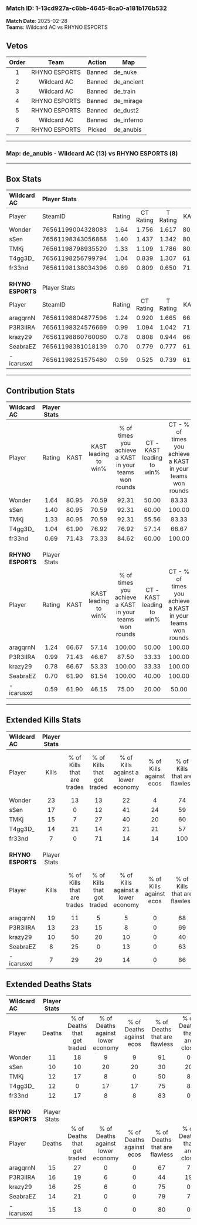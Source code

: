 ### Match ID: 1-13cd927a-c6bb-4645-8ca0-a181b176b532  
**Match Date**: 2025-02-28  
**Teams**: Wildcard AC vs RHYNO ESPORTS  

## Vetos  

| Order | Team | Action | Map |
| :---: | :--: | :----: | --- |
| 1 | RHYNO ESPORTS | Banned | de_nuke |
| 2 | Wildcard AC | Banned | de_ancient |
| 3 | Wildcard AC | Banned | de_train |
| 4 | RHYNO ESPORTS | Banned | de_mirage |
| 5 | RHYNO ESPORTS | Banned | de_dust2 |
| 6 | Wildcard AC | Banned | de_inferno |
| 7 | RHYNO ESPORTS | Picked | de_anubis |

---  

### **Map**: de_anubis - Wildcard AC (13) vs RHYNO ESPORTS (8)  
---  

## Box Stats  

| **Wildcard AC**   | Player Stats      |        |           |          |       |       |       |         |        |      |     |
| :- | :- | :-: | :-: | :-: | :-: | :-: | :-: | :-: | :-: | :-: | :-: |
| Player            | SteamID           | Rating | CT Rating | T Rating | KAST  |  ADR  | Kills | Assists | Deaths | K/D  | HS% |
| Wonder            | 76561199004328083 |  1.64  |   1.756   |  1.617   | 80.95 | 98.1  |  23   |    2    |   11   | 2.09 | 65  |
| sSen              | 76561198343056868 |  1.40  |   1.437   |  1.342   | 80.95 | 86.9  |  17   |    4    |   10   | 1.70 | 52  |
| TMKj              | 76561198798935520 |  1.33  |   1.109   |  1.786   | 80.95 | 101.7 |  15   |    9    |   12   | 1.25 | 73  |
| T4gg3D_           | 76561198256799794 |  1.04  |   0.839   |  1.307   | 61.90 | 75.9  |  14   |    2    |   12   | 1.17 | 57  |
| fr33nd            | 76561198138034396 |  0.69  |   0.809   |  0.650   | 71.43 | 34.1  |   7   |    3    |   12   | 0.58 | 28  |
|                   |                   |        |           |          |       |       |       |         |        |      |     |
|                   |                   |        |           |          |       |       |       |         |        |      |     |
|                   |                   |        |           |          |       |       |       |         |        |      |     |
| **RHYNO ESPORTS** | Player Stats      |        |           |          |       |       |       |         |        |      |     |
| Player            | SteamID           | Rating | CT Rating | T Rating | KAST  |  ADR  | Kills | Assists | Deaths | K/D  | HS% |
| aragqrnN          | 76561198804877596 |  1.24  |   0.920   |  1.665   | 66.67 | 87.6  |  19   |    3    |   15   | 1.27 | 52  |
| P3R3IIRA          | 76561198324576669 |  0.99  |   1.094   |  1.042   | 71.43 | 82.6  |  13   |    2    |   16   | 0.81 | 38  |
| krazy29           | 76561198860760060 |  0.78  |   0.808   |  0.944   | 66.67 | 61.8  |  10   |    5    |   16   | 0.63 | 40  |
| SeabraEZ          | 76561198381018139 |  0.70  |   0.779   |  0.777   | 61.90 | 59.1  |   8   |    5    |   14   | 0.57 | 37  |
| -icarusxd         | 76561198251575480 |  0.59  |   0.525   |  0.739   | 61.90 | 47.7  |   7   |    4    |   15   | 0.47 | 71  |
---  

## Contribution Stats  

| **Wildcard AC**   | Player Stats |       |                      |                                                        |                           |                                                             |                          |                                                            |
| :- | :-: | :-: | :-: | :-: | :-: | :-: | :-: | :-: |
| Player            |    Rating    | KAST  | KAST leading to win% | % of times you achieve a KAST in your teams won rounds | CT - KAST leading to win% | CT - % of times you achieve a KAST in your teams won rounds | T - KAST leading to win% | T - % of times you achieve a KAST in your teams won rounds |
| Wonder            |     1.64     | 80.95 |        70.59         |                         92.31                          |           50.00           |                            83.33                            |          100.00          |                           100.00                           |
| sSen              |     1.40     | 80.95 |        70.59         |                         92.31                          |           60.00           |                           100.00                            |          85.71           |                           85.71                            |
| TMKj              |     1.33     | 80.95 |        70.59         |                         92.31                          |           55.56           |                            83.33                            |          87.50           |                           100.00                           |
| T4gg3D_           |     1.04     | 61.90 |        76.92         |                         76.92                          |           57.14           |                            66.67                            |          100.00          |                           85.71                            |
| fr33nd            |     0.69     | 71.43 |        73.33         |                         84.62                          |           60.00           |                           100.00                            |          100.00          |                           71.43                            |
|                   |              |       |                      |                                                        |                           |                                                             |                          |                                                            |
|                   |              |       |                      |                                                        |                           |                                                             |                          |                                                            |
|                   |              |       |                      |                                                        |                           |                                                             |                          |                                                            |
| **RHYNO ESPORTS** | Player Stats |       |                      |                                                        |                           |                                                             |                          |                                                            |
| Player            |    Rating    | KAST  | KAST leading to win% | % of times you achieve a KAST in your teams won rounds | CT - KAST leading to win% | CT - % of times you achieve a KAST in your teams won rounds | T - KAST leading to win% | T - % of times you achieve a KAST in your teams won rounds |
| aragqrnN          |     1.24     | 66.67 |        57.14         |                         100.00                         |           50.00           |                           100.00                            |          60.00           |                           100.00                           |
| P3R3IIRA          |     0.99     | 71.43 |        46.67         |                         87.50                          |           33.33           |                           100.00                            |          55.56           |                           83.33                            |
| krazy29           |     0.78     | 66.67 |        53.33         |                         100.00                         |           33.33           |                           100.00                            |          66.67           |                           100.00                           |
| SeabraEZ          |     0.70     | 61.90 |        61.54         |                         100.00                         |           40.00           |                           100.00                            |          75.00           |                           100.00                           |
| -icarusxd         |     0.59     | 61.90 |        46.15         |                         75.00                          |           20.00           |                            50.00                            |          62.50           |                           83.33                            |
---  

## Extended Kills Stats  

| **Wildcard AC**   | Player Stats |                            |                            |                                    |                         |                              |                                 |                                       |                    |           |
| :- | :-: | :-: | :-: | :-: | :-: | :-: | :-: | :-: | :-: | :-: |
| Player            |    Kills     | % of Kills that are trades | % of Kills that got traded | % of Kills against a lower economy | % of Kills against ecos | % of Kills that are flawless | % of Kills that are close duels | % of Kills that are assisted by flash | Pistol Round Kills | AWP Kills |
| Wonder            |      23      |             13             |             13             |                 22                 |            4            |              74              |                4                |                   9                   |         0          |     3     |
| sSen              |      17      |             0              |             12             |                 41                 |           24            |              59              |               24                |                   0                   |         0          |     3     |
| TMKj              |      15      |             7              |             27             |                 40                 |           20            |              60              |                0                |                   7                   |         0          |     0     |
| T4gg3D_           |      14      |             21             |             14             |                 21                 |           21            |              57              |                0                |                   0                   |         0          |     2     |
| fr33nd            |      7       |             0              |             71             |                 14                 |           14            |             100              |                0                |                  14                   |         4          |     2     |
|                   |              |                            |                            |                                    |                         |                              |                                 |                                       |                    |           |
|                   |              |                            |                            |                                    |                         |                              |                                 |                                       |                    |           |
|                   |              |                            |                            |                                    |                         |                              |                                 |                                       |                    |           |
| **RHYNO ESPORTS** | Player Stats |                            |                            |                                    |                         |                              |                                 |                                       |                    |           |
| Player            |    Kills     | % of Kills that are trades | % of Kills that got traded | % of Kills against a lower economy | % of Kills against ecos | % of Kills that are flawless | % of Kills that are close duels | % of Kills that are assisted by flash | Pistol Round Kills | AWP Kills |
| aragqrnN          |      19      |             11             |             5              |                 5                  |            0            |              68              |                5                |                   0                   |         0          |     5     |
| P3R3IIRA          |      13      |             23             |             15             |                 8                  |            0            |              69              |                0                |                   8                   |         0          |     1     |
| krazy29           |      10      |             50             |             20             |                 10                 |            0            |              40              |               10                |                   0                   |         5          |     1     |
| SeabraEZ          |      8       |             25             |             0              |                 13                 |            0            |              63              |               25                |                  13                   |         0          |     0     |
| -icarusxd         |      7       |             29             |             29             |                 14                 |            0            |              86              |                0                |                   0                   |         0          |     1     |
## Extended Deaths Stats  

| **Wildcard AC**   | Player Stats |                             |                                   |                          |                               |                            |                           |               |
| :- | :-: | :-: | :-: | :-: | :-: | :-: | :-: | :-: |
| Player            |    Deaths    | % of Deaths that get traded | % of Deaths against lower economy | % of Deaths against ecos | % of Deaths that are flawless | % of Deaths that are close | % of Deaths while blinded | Deaths to AWP |
| Wonder            |      11      |             18              |                 9                 |            9             |              91               |             0              |             0             |       0       |
| sSen              |      10      |             10              |                20                 |            20            |              30               |             20             |            10             |       1       |
| TMKj              |      12      |             17              |                 8                 |            0             |              50               |             8              |             0             |       2       |
| T4gg3D_           |      12      |              0              |                17                 |            17            |              75               |             8              |             0             |       1       |
| fr33nd            |      12      |             17              |                 8                 |            8             |              83               |             0              |             8             |       1       |
|                   |              |                             |                                   |                          |                               |                            |                           |               |
|                   |              |                             |                                   |                          |                               |                            |                           |               |
|                   |              |                             |                                   |                          |                               |                            |                           |               |
| **RHYNO ESPORTS** | Player Stats |                             |                                   |                          |                               |                            |                           |               |
| Player            |    Deaths    | % of Deaths that get traded | % of Deaths against lower economy | % of Deaths against ecos | % of Deaths that are flawless | % of Deaths that are close | % of Deaths while blinded | Deaths to AWP |
| aragqrnN          |      15      |             27              |                 0                 |            0             |              67               |             7              |             7             |       2       |
| P3R3IIRA          |      16      |             19              |                 6                 |            0             |              44               |             19             |             0             |       0       |
| krazy29           |      16      |             25              |                 6                 |            0             |              75               |             0              |            13             |       1       |
| SeabraEZ          |      14      |             21              |                 0                 |            0             |              79               |             7              |             7             |       1       |
| -icarusxd         |      15      |             13              |                 0                 |            0             |              80               |             0              |             0             |       0       |
